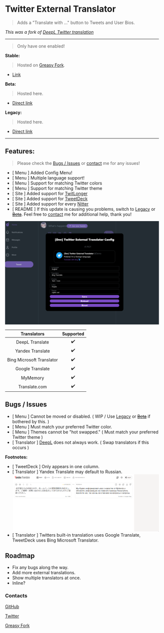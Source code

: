 # Twitter External Translator

> Adds a "Translate with ..." button to Tweets and User Bios.

*This was a fork of [DeepL Twitter translation](https://greasyfork.org/scripts/411976)*

***

> Only have one enabled!

**Stable:**

> Hosted on [Greasy Fork](https://greasyfork.org/scripts/421643).

* [Link](https://greasyfork.org/scripts/421643)

**Beta:**

> Hosted here.

* [Direct link](https://github.com/magicoflolis/userscriptrepo/raw/master/ExternalTranslator/twittertranslatorbeta.user.js)

**Legacy:**

> Hosted here.

* [Direct link](https://github.com/magicoflolis/userscriptrepo/raw/master/ExternalTranslator/twittertranslatorlegacy.user.js)

***

## **Features:**

> Please check the [Bugs / Issues](#bugs--issues) or [contact](#contacts) me for any issues!

* [ Menu ] Added Config Menu!
* [ Menu ] Multiple language support!
* [ Menu ] Support for matching Twitter colors
* [ Menu ] Support for matching Twitter theme
* [ Site ] Added support for [TwitLonger](https://www.twitlonger.com)
* [ Site ] Added support for [TweetDeck](https://tweetdeck.twitter.com)
* [ Site ] Added support for every [Nitter](https://github.com/zedeus/nitter/wiki/Instances#official-instances)
* [ README ] If this update is causing you problems, switch to [Legacy](https://github.com/magicoflolis/userscriptrepo/raw/master/ExternalTranslator/twittertranslatorlegacy.user.js) or [~~Beta~~](https://github.com/magicoflolis/userscriptrepo/raw/master/ExternalTranslator/twittertranslatorbeta.user.js). Feel free to [contact](#contacts) me for additional help, thank you!

![Menu Preview](https://raw.githubusercontent.com/magicoflolis/userscriptrepo/master/assets/ExternalTranslator5.png)

 Translators | Supported
:-----------:|:---------:
DeepL Translate | ✔️
Yandex Translate | ✔️
Bing Microsoft Translator| ✔️
Google Translate | ✔️
MyMemory | ✔️
Translate.com | ✔️

## Bugs / Issues

* [ Menu ] Cannot be moved or disabled. ( WIP / Use [Legacy](https://github.com/magicoflolis/userscriptrepo/raw/master/ExternalTranslator/twittertranslatorlegacy.user.js) or [~~Beta~~](https://github.com/magicoflolis/userscriptrepo/raw/master/ExternalTranslator/twittertranslatorbeta.user.js) if bothered by this. )
* [ Menu ] Must match your preferred Twitter color.
* [ Menu ] Themes cannot be "hot swapped." ( Must match your preferred Twitter theme )
* [ Translator ] [DeepL](https://www.deepl.com/translator) does not always work. ( Swap translators if this occurs )

**Footnotes:**

* [ TweetDeck ] Only appears in one column.
* [ Translator ] Yandex Translate may default to Russian.
![YandexHelp](https://raw.githubusercontent.com/magicoflolis/userscriptrepo/master/assets/ExternalTranslator4.gif)
* [ Translator ] Twitters built-in translation uses Google Translate, TweetDeck uses Bing Microsoft Translator.

## Roadmap

* Fix any bugs along the way.
* Add more external translations.
* Show multiple translators at once.
* Inline?

### Contacts

[GitHub](https://github.com/magicoflolis)

[Twitter](https://twitter.com/for_lollipops)

[Greasy Fork](https://greasyfork.org/users/166061)
